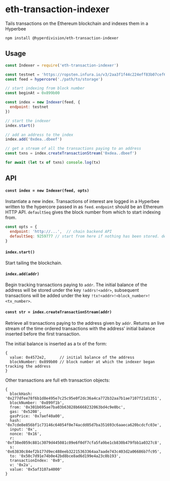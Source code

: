 # eth-transaction-indexer

Tails transactions on the Ethereum blockchain and indexes them in a Hyperbee

```
npm install @hyperdivision/eth-transaction-indexer
```

## Usage

``` js
const Indexer = require('eth-transaction-indexer')

const testnet = 'https://ropsten.infura.io/v3/2aa3f1f44c224eff83b07cef6a5b48b5'
const feed = hypercore('./path/to/storage')

// start indexing from block number
const beginAt = 0x899b00

const index = new Indexer(feed, {
  endpoint: testnet
})

// start the indexer
index.start()

// add an address to the index
index.add('0xdea..dbeef')

// get a stream of all the transactions paying to an address
const txns = index.createTransactionStream('0xdea..dbeef')

for await (let tx of txns) console.log(tx)
```

## API

#### `const index = new Indexer(feed, opts)`

Instantiate a new index. Transactions of interest are logged in a Hyperbee written to the hypercore passed in as `feed`. `endpoint` should be an Ethereum HTTP API. `defaultSeq` gives the block number from which to start indexing from.

```js
const opts = {
  endpoint: 'http://...',  // chain backend API
  defaultSeq: 9259777 // start from here if nothing has been stored. defaults to latest
}
```

#### `index.start()`

Start tailing the blockchain.

#### `index.add(addr)`

Begin tracking transactions paying to `addr`. The initial balance of the address will be stored under the key `!addrs!<addr>`, subsequent transactions will be added under the key `!tx!<addr>!<block_number>!<tx_number>`.

#### `const str = index.createTransactionStream(addr)`

Retrieve all transactions paying to the address given by `addr`. Returns an live stream of the time ordered transactions with the address' initial balance inserted before the first transaction.

The initial balance is inserted as a tx of the form:
```
{
  value: 0x4572e2,      // initial balance of the address
  blockNumber: 0x899b00 // block number at which the indexer began tracking the address
}
```

Other transactions are full eth transaction objects:
```
{
  blockHash: '0x277dfee78f6b1d8e495e7c25c95e0f2dc36a4ca772b32aa7b1ae7107f21d1351',
  blockNumber: '0x899f1b',
  from: '0x301b695ae7ba03b63828b6668232063bd4c9e0bc',
  gas: '0x5208',
  gasPrice: '0x7aef40a00',
  hash: '0x7cde8e856bf1c73146c64054f0e74acdd05d7ba351693c6aaeca620bcdcfc03e',
  input: '0x',
  nonce: '0x16',
  r: '0xf38ed059c881c3079d445081c09e6f0df7cfa5fa9be1cb830b479fbb1a0327c8',
  s: '0x63830c84ef2b177d9ec488eeb32215363364aa7aade743c403d2a06686b7fc95',
  to: '0x50c7d91e74b0e42bd8bce8ad6d199e4a23c0b193',
  transactionIndex: '0x0',
  v: '0x2a',
  value: '0x5af3107a4000'
}
```
